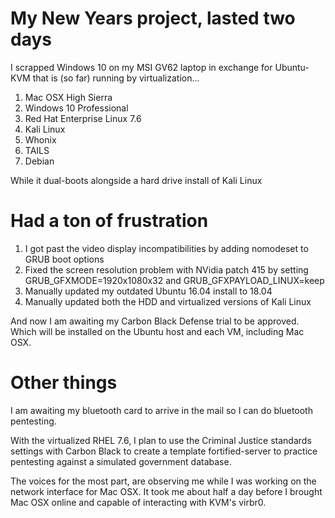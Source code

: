 # My New Years project, lasted two days

I scrapped Windows 10 on my MSI GV62 laptop in exchange for Ubuntu-KVM that is (so far) running by virtualization...

1. Mac OSX High Sierra
2. Windows 10 Professional
3. Red Hat Enterprise Linux 7.6
4. Kali Linux
5. Whonix
6. TAILS
7. Debian

While it dual-boots alongside a hard drive install of Kali Linux

# Had a ton of frustration

1. I got past the video display incompatibilities by adding nomodeset to GRUB boot options
2. Fixed the screen resolution problem with NVidia patch 415 by setting GRUB_GFXMODE=1920x1080x32 and GRUB_GFXPAYLOAD_LINUX=keep
3. Manually updated my outdated Ubuntu 16.04 install to 18.04
4. Manually updated both the HDD and virtualized versions of Kali Linux

And now I am awaiting my Carbon Black Defense trial to be approved. Which will be installed on the Ubuntu host and each VM, including Mac OSX.

# Other things

I am awaiting my bluetooth card to arrive in the mail so I can do bluetooth pentesting.

With the virtualized RHEL 7.6, I plan to use the Criminal Justice standards settings with Carbon Black to create a template fortified-server to practice pentesting against a simulated government database.

The voices for the most part, are observing me while I was working on the network interface for Mac OSX. It took me about half a day before I brought Mac OSX online and capable of interacting with KVM's virbr0.
